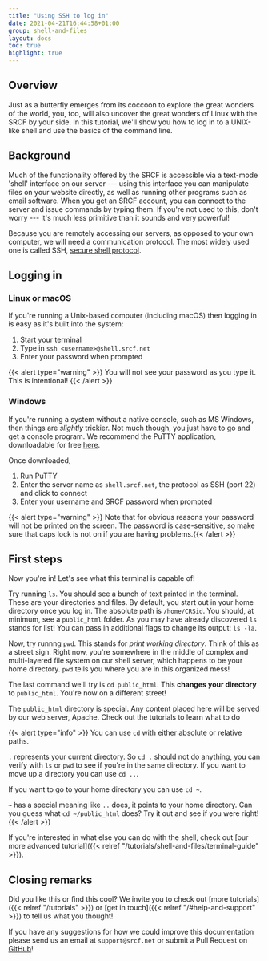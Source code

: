 ```yaml
---
title: "Using SSH to log in"
date: 2021-04-21T16:44:58+01:00
group: shell-and-files
layout: docs
toc: true
highlight: true
---
```


## Overview

Just as a butterfly emerges from its coccoon to explore the great
wonders of the world, you, too, will also uncover the great wonders of
Linux with the SRCF by your side. In this tutorial, we'll show you how
to log in to a UNIX-like shell and use the basics of the command line.

## Background

Much of the functionality offered by the SRCF is accessible via a
text-mode 'shell' interface on our server --- using this interface you
can manipulate files on your website directly, as well as running other
programs such as email software. When you get an SRCF account, you can
connect to the server and issue commands by typing them. If you're not
used to this, don't worry --- it's much less primitive than it sounds
and very powerful!

Because you are remotely accessing our servers, as opposed to your own computer, we will need a communication protocol. The most widely used one is called SSH, [secure shell protocol](https://en.wikipedia.org/wiki/Secure_Shell_Protocol).

## Logging in

### Linux or macOS

If you're running a Unix-based computer (including macOS) then logging
in is easy as it's built into the system:

1. Start your terminal
2. Type in `ssh <username>@shell.srcf.net`
3. Enter your password when prompted

{{< alert type="warning" >}}
You will not see your password as you type it. This is intentional!
{{<  /alert >}}

### Windows

If you're running a system without a native console, such as MS
Windows, then things are *slightly* trickier. Not much though, you just
have to go and get a console program. We recommend the PuTTY
application, downloadable for free
[here](http://www.chiark.greenend.org.uk/~sgtatham/putty/).

Once downloaded,

1. Run PuTTY
2. Enter the server name as `shell.srcf.net`, the protocol as SSH
    (port 22) and click to connect
3. Enter your username and SRCF password when prompted

{{< alert type="warning" >}}
Note that for obvious reasons your password will not be printed on the
screen. The password is case-sensitive, so make sure that caps lock is
not on if you are having problems.{{<  /alert >}}

## First steps

Now you're in! Let's see what this terminal is capable of!

Try running `ls`. You should see a bunch of text printed in the
terminal. These are your directories and files. By default, you start
out in your home directory once you log in. The absolute path is
`/home/CRSid`. You should, at minimum, see a `public_html` folder. As
you may have already discovered `ls` stands for list! You can pass in
additional flags to change its output: `ls -la`.

Now, try runnng `pwd`. This stands for *print working directory*. Think
of this as a street sign. Right now, you're somewhere in the middle of
complex and multi-layered file system on our shell server, which happens
to be your home directory. `pwd` tells you where you are in this
organized mess!

The last command we'll try is `cd public_html`. This **changes your
directory** to `public_html`. You're now on a different street!

The `public_html` directory is special. Any content placed here will be
served by our web server, Apache. Check out the tutorials to learn what
to do

{{< alert type="info" >}}
You can use `cd` with either absolute or relative paths.

`.` represents your current directory. So `cd .` should not do anything,
you can verify with `ls` or `pwd` to see if you're in the same
directory. If you want to move up a directory you can use `cd ..`.

If you want to go to your home directory you can use `cd ~`.

`~` has a special meaning like `..` does, it points to your home
directory. Can you guess what `cd ~/public_html` does? Try it out and
see if you were right!
{{<  /alert >}}

If you're interested in what else you can do with the shell, check out [our more advanced tutorial]({{< relref "/tutorials/shell-and-files/terminal-guide" >}}).

## Closing remarks

Did you like this or find this cool? We invite you to check out
[more tutorials]({{< relref "/tutorials" >}})
or [get in touch]({{< relref "/#help-and-support" >}}) to tell us what you thought!

If you have any suggestions for how we could improve this documentation
please send us an email at `support@srcf.net` or submit a Pull Request
on [GitHub](https://github.com/SRCF/docs)!
